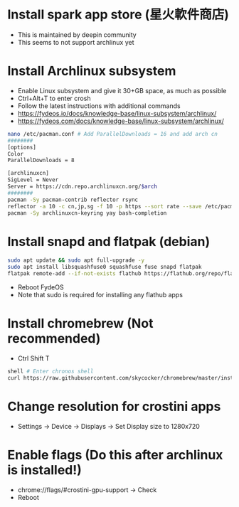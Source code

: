 Install spark app store (星火軟件商店)
=====
* This is maintained by deepin community
* This seems to not support archlinux yet

Install Archlinux subsystem
=====
* Enable Linux subsystem and give it 30+GB space, as much as possible
* Ctrl+Alt+T to enter crosh
* Follow the latest instructions with additional commands
* https://fydeos.io/docs/knowledge-base/linux-subsystem/archlinux/
* https://fydeos.com/docs/knowledge-base/linux-subsystem/archlinux/
```sh
nano /etc/pacman.conf # Add ParallelDownloads = 16 and add arch cn
########
[options]
Color
ParallelDownloads = 8

[archlinuxcn]
SigLevel = Never
Server = https://cdn.repo.archlinuxcn.org/$arch
########
pacman -Sy pacman-contrib reflector rsync
reflector -a 10 -c cn,jp,sg -f 10 -p https --sort rate --save /etc/pacman.d/mirrorlist
pacman -Sy archlinuxcn-keyring yay bash-completion
```

Install snapd and flatpak (debian)
=====
```sh
sudo apt update && sudo apt full-upgrade -y
sudo apt install libsquashfuse0 squashfuse fuse snapd flatpak
flatpak remote-add --if-not-exists flathub https://flathub.org/repo/flathub.flatpakrepo
```
* Reboot FydeOS
* Note that sudo is required for installing any flathub apps


Install chromebrew (Not recommended)
=====
* Ctrl Shift T
```sh
shell # Enter chronos shell
curl https://raw.githubusercontent.com/skycocker/chromebrew/master/install.sh | bash
```

Change resolution for crostini apps
=====
* Settings -> Device -> Displays -> Set Display size to 1280x720

Enable flags (Do this after archlinux is installed!)
=====
* chrome://flags/#crostini-gpu-support -> Check
* Reboot

